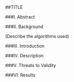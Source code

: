 ##TITLE

###I. Abstract

###II. Background

(Describe the algorithms used)

###III. Introduction


###IV. Description

###V. Threats to Validity

###VI. Results
